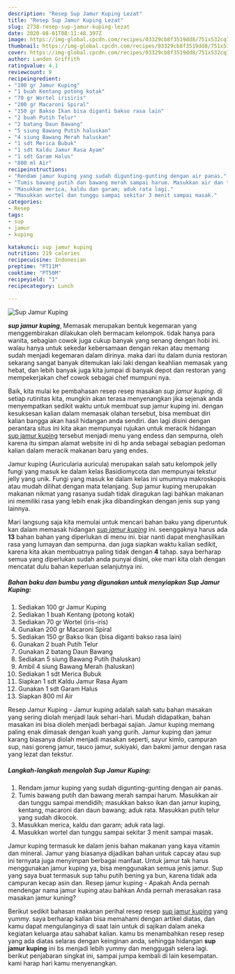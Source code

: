 ```yaml
---
description: "Resep Sup Jamur Kuping Lezat"
title: "Resep Sup Jamur Kuping Lezat"
slug: 2738-resep-sup-jamur-kuping-lezat
date: 2020-08-01T08:11:48.397Z
image: https://img-global.cpcdn.com/recipes/03329cb8f3519dd8/751x532cq70/sup-jamur-kuping-foto-resep-utama.jpg
thumbnail: https://img-global.cpcdn.com/recipes/03329cb8f3519dd8/751x532cq70/sup-jamur-kuping-foto-resep-utama.jpg
cover: https://img-global.cpcdn.com/recipes/03329cb8f3519dd8/751x532cq70/sup-jamur-kuping-foto-resep-utama.jpg
author: Landon Griffith
ratingvalue: 4.1
reviewcount: 9
recipeingredient:
- "100 gr Jamur Kuping"
- "1 buah Kentang potong kotak"
- "70 gr Wortel irisiris"
- "200 gr Macaroni Spiral"
- "150 gr Bakso Ikan bisa diganti bakso rasa lain"
- "2 buah Putih Telur"
- "2 batang Daun Bawang"
- "5 siung Bawang Putih haluskan"
- "4 siung Bawang Merah haluskan"
- "1 sdt Merica Bubuk"
- "1 sdt Kaldu Jamur Rasa Ayam"
- "1 sdt Garam Halus"
- "800 ml Air"
recipeinstructions:
- "Rendam jamur kuping yang sudah digunting-gunting dengan air panas."
- "Tumis bawang putih dan bawang merah sampai harum. Masukkan air dan tunggu sampai mendidih; masukkan bakso ikan dan jamur kuping, kentang, macaroni dan daun bawang; aduk rata. Masukkan putih telur yang sudah dikocok."
- "Masukkan merica, kaldu dan garam; aduk rata lagi."
- "Masukkan wortel dan tunggu sampai sekitar 3 menit sampai masak."
categories:
- Resep
tags:
- sup
- jamur
- kuping

katakunci: sup jamur kuping 
nutrition: 219 calories
recipecuisine: Indonesian
preptime: "PT11M"
cooktime: "PT50M"
recipeyield: "1"
recipecategory: Lunch

---
```



![Sup Jamur Kuping](https://img-global.cpcdn.com/recipes/03329cb8f3519dd8/751x532cq70/sup-jamur-kuping-foto-resep-utama.jpg)

<b><i>sup jamur kuping</i></b>, Memasak merupakan bentuk kegemaran yang menggembirakan dilakukan oleh bermacam kelompok. tidak hanya para wanita, sebagian cowok juga cukup banyak yang senang dengan hobi ini. walau hanya untuk sekedar kebersamaan dengan rekan atau memang sudah menjadi kegemaran dalam dirinya. maka dari itu dalam dunia restoran sekarang sangat banyak ditemukan laki laki dengan keahlian memasak yang hebat, dan lebih banyak juga kita jumpai di banyak depot dan restoran yang mempekerjakan chef cowok sebagai chef mumpuni nya.

Baik, kita mulai ke pembahasan resep resep masakan <i>sup jamur kuping</i>. di setiap rutinitas kita, mungkin akan terasa menyenangkan jika sejenak anda menyempatkan sedikit waktu untuk membuat sup jamur kuping ini. dengan kesuksesan kalian dalam memasak olahan tersebut, bisa membuat diri kalian bangga akan hasil hidangan anda sendiri. dan lagi disini dengan perantara situs ini kita akan mempunyai rujukan untuk meracik hidangan <u>sup jamur kuping</u> tersebut menjadi menu yang endess dan sempurna, oleh karena itu simpan alamat website ini di hp anda sebagai sebagian pedoman kalian dalam meracik makanan baru yang endes.

Jamur kuping (Auricularia auricula) merupakan salah satu kelompok jelly fungi yang masuk ke dalam kelas Basidiomycota dan mempunyai tekstur jelly yang unik. Fungi yang masuk ke dalam kelas ini umumnya makroskopis atau mudah dilihat dengan mata telanjang. Sup jamur kuping merupakan makanan nikmat yang rasanya sudah tidak diragukan lagi bahkan makanan ini memiliki rasa yang lebih enak jika dibandingkan dengan jenis sup yang lainnya.


Mari langsung saja kita memulai untuk mencari bahan baku yang diperuntuk kan dalam memasak hidangan <u><i>sup jamur kuping</i></u> ini. seenggaknya harus ada <b>13</b> bahan bahan yang diperlukan di menu ini. biar nanti dapat menghasilkan rasa yang lumayan dan sempurna. dan juga siapkan waktu kalian sedikit, karena kita akan membuatnya paling tidak dengan <b>4</b> tahap. saya berharap semua yang diperlukan sudah anda punyai disini, oke mari kita olah dengan mencatat dulu bahan keperluan selanjutnya ini.

<!--inarticleads1-->

##### Bahan baku dan bumbu yang digunakan untuk menyiapkan Sup Jamur Kuping:

1. Sediakan 100 gr Jamur Kuping
1. Sediakan 1 buah Kentang (potong kotak)
1. Sediakan 70 gr Wortel (iris-iris)
1. Gunakan 200 gr Macaroni Spiral
1. Sediakan 150 gr Bakso Ikan (bisa diganti bakso rasa lain)
1. Gunakan 2 buah Putih Telur
1. Gunakan 2 batang Daun Bawang
1. Sediakan 5 siung Bawang Putih (haluskan)
1. Ambil 4 siung Bawang Merah (haluskan)
1. Sediakan 1 sdt Merica Bubuk
1. Siapkan 1 sdt Kaldu Jamur Rasa Ayam
1. Gunakan 1 sdt Garam Halus
1. Siapkan 800 ml Air


Resep Jamur Kuping - Jamur kuping adalah salah satu bahan masakan yang sering diolah menjadi lauk sehari-hari. Mudah didapatkan, bahan masakan ini bisa dioleh menjadi berbagai sajian. Jamur kuping memang paling enak dimasak dengan kuah yang gurih. Jamur kuping dan jamur karang biasanya diolah menjadi masakan seperti, sayur kimlo, campuran sup, nasi goreng jamur, tauco jamur, sukiyaki, dan bakmi jamur dengan rasa yang lezat dan tekstur. 

<!--inarticleads2-->

##### Langkah-langkah mengolah Sup Jamur Kuping:

1. Rendam jamur kuping yang sudah digunting-gunting dengan air panas.
1. Tumis bawang putih dan bawang merah sampai harum. Masukkan air dan tunggu sampai mendidih; masukkan bakso ikan dan jamur kuping, kentang, macaroni dan daun bawang; aduk rata. Masukkan putih telur yang sudah dikocok.
1. Masukkan merica, kaldu dan garam; aduk rata lagi.
1. Masukkan wortel dan tunggu sampai sekitar 3 menit sampai masak.


Jamur kuping termasuk ke dalam jenis bahan makanan yang kaya vitamin dan mineral. Jamur yang biasanya dijadikan bahan untuk capcay atau sup ini ternyata juga menyimpan berbagai manfaat. Untuk jamur tak harus menggunakan jamur kuping ya, bisa menggunakan semua jenis jamur. Sup yang saya buat termasuk sup tahu putih bening ya bun, karena tidak ada campuran kecap asin dan. Resep jamur kuping - Apakah Anda pernah mendengar nama jamur kuping atau bahkan Anda pernah merasakan rasa masakan jamur kuning? 

Berikut sedikit bahasan makanan perihal resep resep <u>sup jamur kuping</u> yang yummy. saya berharap kalian bisa memahami dengan artikel diatas, dan kamu dapat mengulanginya di saat lain untuk di sajikan dalam aneka kegiatan keluarga atau sahabat kalian. kamu bs menambahkan resep resep yang ada diatas selaras dengan keinginan anda, sehingga hidangan <b>sup jamur kuping</b> ini bs menjadi lebih yummy dan menggugah selera lagi. berikut penjabaran singkat ini, sampai jumpa kembali di lain kesempatan. kami harap hari kamu menyenangkan.
